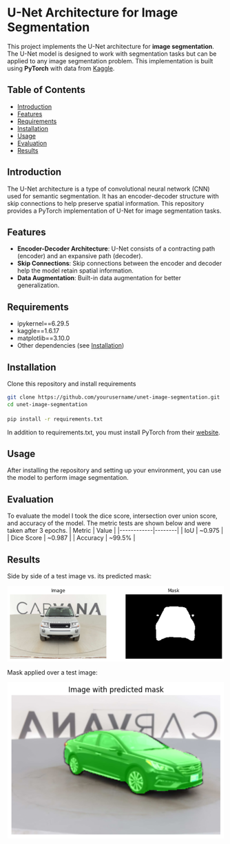 # U-Net Architecture for Image Segmentation

This project implements the U-Net architecture for **image segmentation**. The U-Net model is designed to work with segmentation tasks but can be applied to any image segmentation problem. This implementation is built using **PyTorch** with data from [Kaggle](https://www.kaggle.com/competitions/carvana-image-masking-challenge/overview).

## Table of Contents
- [Introduction](#introduction)
- [Features](#features)
- [Requirements](#requirements)
- [Installation](#installation)
- [Usage](#usage)
- [Evaluation](#evaluation)
- [Results](#results)

## Introduction
The U-Net architecture is a type of convolutional neural network (CNN) used for semantic segmentation. It has an encoder-decoder structure with skip connections to help preserve spatial information. This repository provides a PyTorch implementation of U-Net for image segmentation tasks.

## Features
- **Encoder-Decoder Architecture**: U-Net consists of a contracting path (encoder) and an expansive path (decoder).
- **Skip Connections**: Skip connections between the encoder and decoder help the model retain spatial information.
- **Data Augmentation**: Built-in data augmentation for better generalization.

## Requirements
- ipykernel==6.29.5
- kaggle==1.6.17
- matplotlib==3.10.0
- Other dependencies (see [Installation](#installation))

## Installation
Clone this repository and install requirements
```bash
git clone https://github.com/yourusername/unet-image-segmentation.git
cd unet-image-segmentation

pip install -r requirements.txt
```
In addition to requirements.txt, you must install PyTorch from their [website](https://pytorch.org/get-started/locally/).

## Usage
After installing the repository and setting up your environment, you can use the model to perform image segmentation.

## Evaluation
To evaluate the model I took the dice score, intersection over union score, and accuracy of the model. The metric tests are shown below and were taken after 3 epochs.
| Metric     | Value  |
|------------|--------|
| IoU        | ~0.975 |
| Dice Score | ~0.987 |
| Accuracy   | ~99.5% |

## Results

Side by side of a test image vs. its predicted mask:

![alt text](image_vs_pred.png "Image vs Predicted Mask")

Mask applied over a test image:

![alt text](AppliedMask.png "Applied Mask")